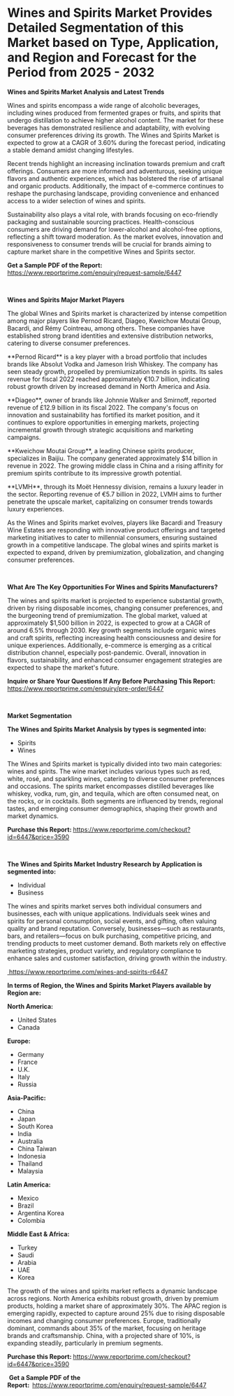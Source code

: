 <p><h1>Wines and Spirits Market Provides Detailed Segmentation of this Market based on Type, Application, and Region and Forecast for the Period from 2025 - 2032</h1></p><p><strong>Wines and Spirits Market Analysis and Latest Trends</strong></p>
<p><p>Wines and spirits encompass a wide range of alcoholic beverages, including wines produced from fermented grapes or fruits, and spirits that undergo distillation to achieve higher alcohol content. The market for these beverages has demonstrated resilience and adaptability, with evolving consumer preferences driving its growth. The Wines and Spirits Market is expected to grow at a CAGR of 3.60% during the forecast period, indicating a stable demand amidst changing lifestyles.</p><p>Recent trends highlight an increasing inclination towards premium and craft offerings. Consumers are more informed and adventurous, seeking unique flavors and authentic experiences, which has bolstered the rise of artisanal and organic products. Additionally, the impact of e-commerce continues to reshape the purchasing landscape, providing convenience and enhanced access to a wider selection of wines and spirits.</p><p>Sustainability also plays a vital role, with brands focusing on eco-friendly packaging and sustainable sourcing practices. Health-conscious consumers are driving demand for lower-alcohol and alcohol-free options, reflecting a shift toward moderation. As the market evolves, innovation and responsiveness to consumer trends will be crucial for brands aiming to capture market share in the competitive Wines and Spirits sector.</p></p>
<p><strong>Get a Sample PDF of the Report:&nbsp;</strong> <a href="https://www.reportprime.com/enquiry/request-sample/6447?utm_campaign=4542&utm_medium=2&utm_source=Github&utm_content=ia&utm_term=15052025&utm_id=wines-and-spirits">https://www.reportprime.com/enquiry/request-sample/6447</a></p>
<p>&nbsp;</p>
<p><strong>Wines and Spirits Major Market Players</strong></p>
<p><p>The global Wines and Spirits market is characterized by intense competition among major players like Pernod Ricard, Diageo, Kweichow Moutai Group, Bacardi, and Rémy Cointreau, among others. These companies have established strong brand identities and extensive distribution networks, catering to diverse consumer preferences.</p><p>**Pernod Ricard** is a key player with a broad portfolio that includes brands like Absolut Vodka and Jameson Irish Whiskey. The company has seen steady growth, propelled by premiumization trends in spirits. Its sales revenue for fiscal 2022 reached approximately €10.7 billion, indicating robust growth driven by increased demand in North America and Asia.</p><p>**Diageo**, owner of brands like Johnnie Walker and Smirnoff, reported revenue of £12.9 billion in its fiscal 2022. The company's focus on innovation and sustainability has fortified its market position, and it continues to explore opportunities in emerging markets, projecting incremental growth through strategic acquisitions and marketing campaigns.</p><p>**Kweichow Moutai Group**, a leading Chinese spirits producer, specializes in Baijiu. The company generated approximately $14 billion in revenue in 2022. The growing middle class in China and a rising affinity for premium spirits contribute to its impressive growth potential.</p><p>**LVMH**, through its Moët Hennessy division, remains a luxury leader in the sector. Reporting revenue of €5.7 billion in 2022, LVMH aims to further penetrate the upscale market, capitalizing on consumer trends towards luxury experiences.</p><p>As the Wines and Spirits market evolves, players like Bacardi and Treasury Wine Estates are responding with innovative product offerings and targeted marketing initiatives to cater to millennial consumers, ensuring sustained growth in a competitive landscape. The global wines and spirits market is expected to expand, driven by premiumization, globalization, and changing consumer preferences.</p></p>
<p>&nbsp;</p>
<p><strong>What Are The Key Opportunities For Wines and Spirits Manufacturers?</strong></p>
<p><p>The wines and spirits market is projected to experience substantial growth, driven by rising disposable incomes, changing consumer preferences, and the burgeoning trend of premiumization. The global market, valued at approximately $1,500 billion in 2022, is expected to grow at a CAGR of around 6.5% through 2030. Key growth segments include organic wines and craft spirits, reflecting increasing health consciousness and desire for unique experiences. Additionally, e-commerce is emerging as a critical distribution channel, especially post-pandemic. Overall, innovation in flavors, sustainability, and enhanced consumer engagement strategies are expected to shape the market's future.</p></p>
<p><strong>Inquire or Share Your Questions If Any Before Purchasing This Report:</strong> <a href="https://www.reportprime.com/enquiry/pre-order/6447?utm_campaign=4542&utm_medium=2&utm_source=Github&utm_content=ia&utm_term=15052025&utm_id=wines-and-spirits">https://www.reportprime.com/enquiry/pre-order/6447</a></p>
<p>&nbsp;</p>
<p><strong>Market Segmentation</strong></p>
<p><strong>The Wines and Spirits Market Analysis by types is segmented into:</strong></p>
<p><ul><li>Spirits</li><li>Wines</li></ul></p>
<p><p>The Wines and Spirits market is typically divided into two main categories: wines and spirits. The wine market includes various types such as red, white, rosé, and sparkling wines, catering to diverse consumer preferences and occasions. The spirits market encompasses distilled beverages like whiskey, vodka, rum, gin, and tequila, which are often consumed neat, on the rocks, or in cocktails. Both segments are influenced by trends, regional tastes, and emerging consumer demographics, shaping their growth and market dynamics.</p></p>
<p><strong>Purchase this Report:&nbsp;</strong><a href="https://www.reportprime.com/checkout?id=6447&price=3590&utm_campaign=4542&utm_medium=2&utm_source=Github&utm_content=ia&utm_term=15052025&utm_id=wines-and-spirits">https://www.reportprime.com/checkout?id=6447&price=3590</a></p>
<p>&nbsp;</p>
<p><strong>The Wines and Spirits Market Industry Research by Application is segmented into:</strong></p>
<p><ul><li>Individual</li><li>Business</li></ul></p>
<p><p>The wines and spirits market serves both individual consumers and businesses, each with unique applications. Individuals seek wines and spirits for personal consumption, social events, and gifting, often valuing quality and brand reputation. Conversely, businesses—such as restaurants, bars, and retailers—focus on bulk purchasing, competitive pricing, and trending products to meet customer demand. Both markets rely on effective marketing strategies, product variety, and regulatory compliance to enhance sales and customer satisfaction, driving growth within the industry.</p></p>
<p><a href="https://www.reportprime.com/wines-and-spirits-r6447?utm_campaign=4542&utm_medium=2&utm_source=Github&utm_content=ia&utm_term=15052025&utm_id=wines-and-spirits">&nbsp;https://www.reportprime.com/wines-and-spirits-r6447</a></p>
<p><strong>In terms of Region, the Wines and Spirits Market Players available by Region are:</strong></p>
<p>
    <p> <strong> North America: </strong>
        <ul>
            <li>United States</li>
            <li>Canada</li>
        </ul>
        </p> 
    <p> <strong> Europe: </strong>
        <ul>
            <li>Germany</li>
            <li>France</li>
            <li>U.K.</li>
            <li>Italy</li>
            <li>Russia</li>
        </ul>
        </p> 
    <p> <strong> Asia-Pacific: </strong>
        <ul>
            <li>China</li>
            <li>Japan</li>
            <li>South Korea</li>
            <li>India</li>
            <li>Australia</li>
            <li>China Taiwan</li>
            <li>Indonesia</li>
            <li>Thailand</li>
            <li>Malaysia</li>
        </ul>
        </p> 
    <p> <strong> Latin America: </strong>
        <ul>
            <li>Mexico</li>
            <li>Brazil</li>
            <li>Argentina Korea</li>
            <li>Colombia</li>
        </ul>
        </p> 
    <p> <strong> Middle East & Africa: </strong>
        <ul>
            <li>Turkey</li>
            <li>Saudi</li>
            <li>Arabia</li>
            <li>UAE</li>
            <li>Korea</li>
        </ul>
    </p>
    </p>
<p><p>The growth of the wines and spirits market reflects a dynamic landscape across regions. North America exhibits robust growth, driven by premium products, holding a market share of approximately 30%. The APAC region is emerging rapidly, expected to capture around 25% due to rising disposable incomes and changing consumer preferences. Europe, traditionally dominant, commands about 35% of the market, focusing on heritage brands and craftsmanship. China, with a projected share of 10%, is expanding steadily, particularly in premium segments.</p></p>
<p><strong>Purchase this Report: </strong><a href="https://www.reportprime.com/checkout?id=6447&price=3590&utm_campaign=4542&utm_medium=2&utm_source=Github&utm_content=ia&utm_term=15052025&utm_id=wines-and-spirits">https://www.reportprime.com/checkout?id=6447&price=3590</a></p>
<p>&nbsp;<strong>Get a Sample PDF of the Report:&nbsp;&nbsp;</strong><a href="https://www.reportprime.com/enquiry/request-sample/6447?utm_campaign=4542&utm_medium=2&utm_source=Github&utm_content=ia&utm_term=15052025&utm_id=wines-and-spirits">https://www.reportprime.com/enquiry/request-sample/6447</a></p>
<p><strong></strong></p>
<p><p></p><p></p><p></p></p>